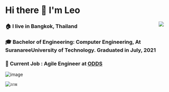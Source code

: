 # Hi there 👋 I'm Leo

<img align="right" src="https://github-readme-stats.vercel.app/api?username=pongsakorn-make&show_icons=true&theme=vue-dark&title_color=606060&text_color=606060&bg_color=00000000">

### 🏠 I live in Bangkok, Thailand

### 🎓 Bachelor of Engineering: Computer Engineering, At SuranareeUniversity of Technology. Graduated in July, 2021

### 💼 **Current Job :** Agile Engineer at [ODDS](https://www.odd-e.com/th/services/)  

![image](https://user-images.githubusercontent.com/42669586/142851097-069eaddf-5e6c-4c6f-a983-8d03a757aa21.png)

![ภาพ](https://user-images.githubusercontent.com/42669586/122533089-5e690e80-d04b-11eb-9717-d464663df5c6.png)

